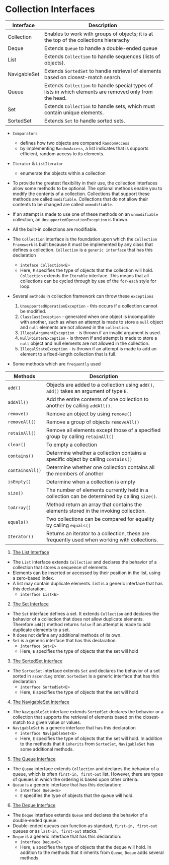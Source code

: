 # Collection Interfaces

| Interface   | Description|
|--------------- | --------------- |
| Collection   | Enables to work with groups of objects; it is at the top of the collections hierarachy  |
| Deque   | Extends `Queue` to handle a double-ended queue   |
| List   | Extends `Collection` to handle sequences (lists of objects).  |
| NavigableSet   | Extends `SortedSet` to handle retrieval of elements based on closest-match search.   |
| Queue   | Extends `Collection` to handle special types of lists in which elements are removed only from the head.   |
| Set   | Extends `Collection` to handle sets, which must contain unique elements.   |
| SortedSet   | Extends `Set` to handle sorted sets.   |

- `Comparators`
    - defines how two objects are compared
`RandomAccess`
    - by implementing `RandomAccess`, a list indicates that is supports efficient, random access to its elements. 
- `Iterator` & `ListIterator`
    - enumerate the objects within a collection

- To provide the greatest flexibility in their use, the collection interfaces allow some methods to be optional. The optional methods enable you to modify the contents of a collection. Collections that support these methods are called `modifiable`. Collections that do not allow their contents to be changed are called `unmodifiable`. 
- If an attempt is made to use one of these methods on an `unmodifiable` collection, an `UnsupportedOperationException` is thrown. 
- All the built-in collections are modifiable.


- The `Collection` interface is the foundation upon which the `Collection Framework` is built because it must be implemented by any class that defines a collection. `Collection` is a `generic interface` that has this declaration
    - `inteface Collection<E>`
    - Here, `E` specifies the type of objects that the collection will hold. `Collection` extends the `Iterable` interface. This means that all collections can be cycled through by use of the `for-each` style for loop.

- Several `methods` in collection framework can throw these `exceptions`
    1) `UnsupportedOperationException` - this occurs if a collection cannot be modified.
    2) `ClassCastException` - generated when one object is incompatible with another, such as when an attempt is made to store a `null` object and `null` elements are not allowed in the `collection`. 
    3) `IllegalArgumentException` - is thrown if an invalid argument is used.
    4) `NullPointerException` - is thrown if and attempt is made to store a `null` object and null elements are not allowed in the collection.
    5) `IllegalStateException` - is thrown if an attempt is made to add an element to a fixed-length collection that is full.

- Some methods which are `frequently` used

| Methods   | Description |
|--------------- | --------------- |
| `add()`   | Objects are added to a collection using `add()`, `add()` takes an argument of type `E`.   |
| `addAll()`   | Add the entire contents of one collection to another by calling `addAll()`.   |
| `remove()`   | Remove an object by using `remove()`   |
| `removeAll()`   | Remove a group of objects `removeAll()`   |
| `retainAll()`   | Remove all elements except those of a specified group by calling `retainAll()`   |
| `clear()`   | To empty a collection   |
| `contains()`| Determine whether a collection contains a specific object by calling `contains()`   |
| `containsAll()`   | Determine whether one collection contains all the members of another  |
| `isEmpty()`   | Determine when a collection is empty   |
| `size()`   | The number of elements currently held in a collection can be determined by calling `size()`.   |
| `toArray()`   | Method return an array that contains the elements stored in the invoking collection.   |
| `equals()`   | Two collections can be compared for equality by calling `equals()`  |
| `Iterator()`   | Returns an iterator to a collection, these are frequently used when working with collections.   |


1) [The List Interface](./ListInterface/README.md)
- The `List` interface extends `Collection` and declares the behavior of a collection that stores a sequence of elements.
- Elements can be inserted or accessed by their position in the list, using a zero-based index.
- A list may contain duplicate elements. List is a generic interface that has this declaration.
    - `interface List<E>`

2) [The Set Interface](./ListInterface/README.md) 
- The `Set` interface defines a set. It extends `Collection` and declares the behavior of a collection that does not allow duplicate elements. Therefore `add()` method returns `false` if an attempt is made to add duplicate elements to a set.
- It does not define any additional methods of its own.
- `Set` is a generic interface that has this declaration:
    - `interface Set<E>`
    - Here, `E` specifies the type of objects that the set will hold

3) [The SortedSet Interface](./SetInterface/SortedSetInterface/README.md)
- The `SortedSet` interface extends `Set` and declares the behavior of a set sorted in `ascending` order. `SortedSet` is a generic interface that has this declaration
    - `interface SortedSet<E>`
    - Here, `E` specifies the type of objects that the set will hold

4) [The NavigableSet Interface](./SetInterface/NavigableSetInterface/README.md)

- The `NavigableSet` interface extends `SortedSet` declares the behavior or a collection that supports the retrieval of elements based on the closest-match to a given value or values.
- `NavigableSet` is a generic interface that has this declaration
    - `interface NavigableSet<E>`
    - Here, `E` specifies the type of objects that the set will hold. In addition to the methods that it `inherits` from `SortedSet`, `NavigableSet` has some additional methods.

5) [The Queue Interface](./QueueInterface/README.md)
- The `Queue` interface extends `Collection` and declares the behavior of a queue, which is often `first-in, first-out` list. However, there are types of queues in which the ordering is based upon other criteria.
- `Queue` is a generic interface that has this declaration:
    - `interface Queue<E>`
    - `E` specifies the type of objects that the queue will hold.

6) [The Deque Interface](./QueueInterface/DequeInterface/README.md)
- The `Deque` interface extends `Queue` and declares the behavior of a double-ended queue. 
- Double-ended queues can function as standard, `first-in, first-out` queues or as `last-in, first-out` stacks. ``
- `Deque` is a generic interface that has this declaration:
    - `interface Deque<E>`
    - Here, `E` specifies the type of objects that the deque will hold. In addition to the methods that it inherits from `Queue`, `Deque` adds several methods.
